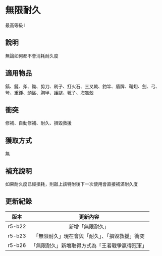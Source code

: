 # 無限耐久

最高等級 I

## 說明

無論如何都不會消耗耐久度

## 適用物品

鎬、鏟、斧、鋤、剪刀、刷子、打火石、三叉戟、釣竿、盾牌、鞘翅、劍、弓、弩、重錘、頭盔、胸甲、護腿、靴子、海龜殼

## 衝突

修補、自動修補、耐久、損毀救援

## 獲取方式

無

## 補充說明

如果耐久度已經損耗，則敲上該特附後下一次使用會直接補滿耐久度

## 更新紀錄

|版本|更新內容|
|:---:|:---:|
|r5-b22|新增「無限耐久」|
|r5-b23|「無限耐久」現在會與「耐久」、「損毀救援」衝突|
|r5-b26|「無限耐久」新增取得方式為「王者戰爭贏得冠軍」|
